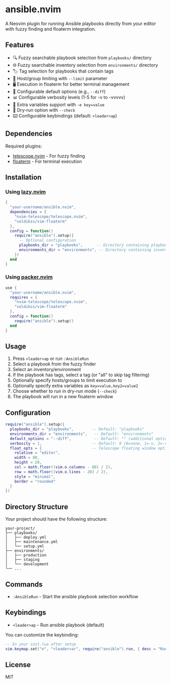 # ansible.nvim

A Neovim plugin for running Ansible playbooks directly from your editor with fuzzy finding and floaterm integration.

## Features

- 🔍 Fuzzy searchable playbook selection from `playbooks/` directory
- 🌐 Fuzzy searchable inventory selection from `environments/` directory  
- 🏷️ Tag selection for playbooks that contain tags
- 🎯 Host/group limiting with `--limit` parameter
- 🖥️ Execution in floaterm for better terminal management
- 🔧 Configurable default options (e.g., `--diff`)
- 📊 Configurable verbosity levels (1-5 for -v to -vvvvv)
- 🔑 Extra variables support with `-e key=value`
- 🧪 Dry-run option with `--check`
- ⌨️ Configurable keybindings (default: `<leader>ap`)

## Dependencies

Required plugins:
- [telescope.nvim](https://github.com/nvim-telescope/telescope.nvim) - For fuzzy finding
- [floaterm](https://github.com/voldikss/vim-floaterm) - For terminal execution

## Installation

### Using [lazy.nvim](https://github.com/folke/lazy.nvim)

```lua
{
  "your-username/ansible.nvim",
  dependencies = {
    "nvim-telescope/telescope.nvim",
    "voldikss/vim-floaterm"
  },
  config = function()
    require("ansible").setup({
      -- Optional configuration
      playbooks_dir = "playbooks",      -- Directory containing playbooks
      environments_dir = "environments", -- Directory containing inventories
    })
  end
}
```

### Using [packer.nvim](https://github.com/wbthomason/packer.nvim)

```lua
use {
  "your-username/ansible.nvim",
  requires = {
    "nvim-telescope/telescope.nvim",
    "voldikss/vim-floaterm"
  },
  config = function()
    require("ansible").setup()
  end
}
```

## Usage

1. Press `<leader>ap` or run `:AnsibleRun`
2. Select a playbook from the fuzzy finder
3. Select an inventory/environment
4. If the playbook has tags, select a tag (or "all" to skip tag filtering)
5. Optionally specify hosts/groups to limit execution to
6. Optionally specify extra variables as `key=value,key2=value2`
7. Choose whether to run in dry-run mode (`--check`)
8. The playbook will run in a new floaterm window

## Configuration

```lua
require("ansible").setup({
  playbooks_dir = "playbooks",        -- Default: "playbooks"
  environments_dir = "environments",   -- Default: "environments"
  default_options = "--diff",          -- Default: "" (additional options)
  verbosity = 1,                      -- Default: 0 (0=none, 1=-v, 2=-vv, etc.)
  float_opts = {                      -- Telescope floating window options
    relative = "editor",
    width = 80,
    height = 20,
    col = math.floor((vim.o.columns - 80) / 2),
    row = math.floor((vim.o.lines - 20) / 2),
    style = "minimal",
    border = "rounded"
  }
})
```

## Directory Structure

Your project should have the following structure:

```
your-project/
├── playbooks/
│   ├── deploy.yml
│   ├── maintenance.yml
│   └── setup.yml
├── environments/
│   ├── production
│   ├── staging
│   └── development
└── ...
```

## Commands

- `:AnsibleRun` - Start the ansible playbook selection workflow

## Keybindings

- `<leader>ap` - Run ansible playbook (default)

You can customize the keybinding:

```lua
-- In your init.lua after setup
vim.keymap.set("n", "<leader>ar", require("ansible").run, { desc = "Run Ansible" })
```

## License

MIT

